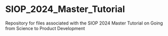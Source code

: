 # SIOP_2024_Master_Tutorial
Repository for files associated with the SIOP 2024 Master Tutorial on Going from Science to Product Development
